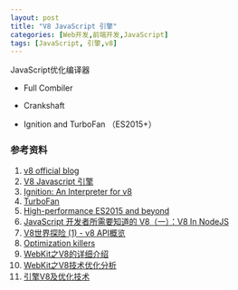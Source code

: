 ```yaml
---
layout: post
title: "V8 JavaScript 引擎"
categories: [Web开发,前端开发,JavaScript]
tags: [JavaScript, 引擎,v8]
---
```




JavaScript优化编译器

+ Full Combiler


+ Crankshaft
+ Ignition and TurboFan （ES2015+）


### 参考资料

1.  [v8 official blog](https://v8project.blogspot.my/)
2.  [V8 Javascript 引擎](http://www.vckbase.com/module/articleContent.php?id=8188)
3.  [Ignition: An Interpreter for v8](https://docs.google.com/presentation/d/1OqjVqRhtwlKeKfvMdX6HaCIu9wpZsrzqpIVIwQSuiXQ/edit#slide=id.g1357e6d1a4_0_58)
4.  [TurboFan](https://github.com/v8/v8/wiki/TurboFan)
5.  [High-performance ES2015 and beyond](https://v8project.blogspot.my/2017/02/high-performance-es2015-and-beyond.html)
6.  [JavaScript 开发者所需要知道的 V8（一）：V8 In NodeJS](http://huang-jerryc.com/2016/11/08/the-v8-what-javascripter-should-konw-of-v8-in-nodejs/)
7.  [V8世界探险 (1) - v8 API概览](http://blog.csdn.net/lusing/article/details/53035185)
8.  [Optimization killers](https://github.com/petkaantonov/bluebird/wiki/Optimization-killers)
9.  [WebKit之V8的详细介绍](http://blog.csdn.net/sauphy/article/details/50168737)
10.  [WebKit之V8技术优化分析](http://blog.csdn.net/sauphy/article/details/50749430)
11.  [引擎V8及优化技术](http://blog.csdn.net/hgl868/article/details/45095153)


